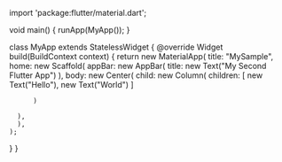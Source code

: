 import 'package:flutter/material.dart';

void main() {
  runApp(MyApp());
}

class MyApp extends StatelessWidget {
  @override
  Widget build(BuildContext context) {
    return new MaterialApp(
      title: "MySample",
      home: new Scaffold(
        appBar: new AppBar(
          title: new Text("My Second Flutter App")
        ),
        body: new Center(
          child: new Column(
            children: <Widget>[
              new Text("Hello"),
              new Text("World")
            ]

          )

      ),
      ),
    );
  }
}
